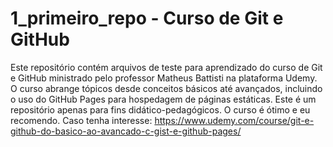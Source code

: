 # 1_primeiro_repo - Curso de Git e GitHub

Este repositório contém arquivos de teste para aprendizado do curso de Git e GitHub ministrado pelo professor Matheus Battisti na plataforma Udemy. O curso abrange tópicos desde conceitos básicos até avançados, incluindo o uso do GitHub Pages para hospedagem de páginas estáticas. Este é um repositório apenas para fins didático-pedagógicos. O curso é ótimo e eu recomendo. Caso tenha interesse: https://www.udemy.com/course/git-e-github-do-basico-ao-avancado-c-gist-e-github-pages/
